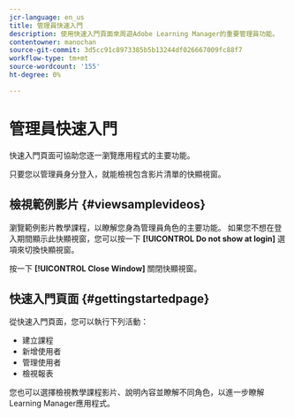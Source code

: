 ```yaml
---
jcr-language: en_us
title: 管理員快速入門
description: 使用快速入門頁面來周遊Adobe Learning Manager的重要管理員功能。
contentowner: manochan
source-git-commit: 3d5cc91c8973385b5b13244df026667009fc88f7
workflow-type: tm+mt
source-wordcount: '155'
ht-degree: 0%

---
```




# 管理員快速入門

快速入門頁面可協助您逐一瀏覽應用程式的主要功能。

只要您以管理員身分登入，就能檢視包含影片清單的快顯視窗。

## 檢視範例影片 {#viewsamplevideos}

瀏覽範例影片教學課程，以瞭解您身為管理員角色的主要功能。 如果您不想在登入期間顯示此快顯視窗，您可以按一下 **[!UICONTROL Do not show at login]** 選項來切換快顯視窗。

按一下 **[!UICONTROL Close Window]** 關閉快顯視窗。

<!--![](assets/welcome-videos-e1439961904106.png)-->

## 快速入門頁面 {#gettingstartedpage}

從快速入門頁面，您可以執行下列活動：

* 建立課程
* 新增使用者
* 管理使用者
* 檢視報表

您也可以選擇檢視教學課程影片、說明內容並瞭解不同角色，以進一步瞭解Learning Manager應用程式。

<!--![](assets/admin-landing-page-300x204.png)-->
